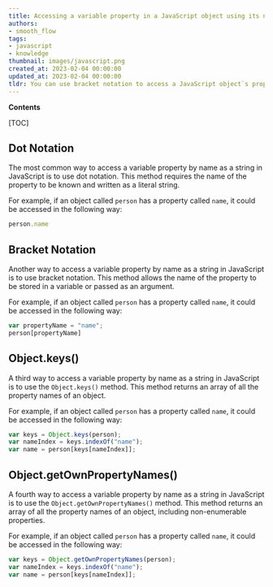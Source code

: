 ```yaml
---
title: Accessing a variable property in a JavaScript object using its name as a string
authors:
- smooth_flow
tags:
- javascript
- knowledge
thumbnail: images/javascript.png
created_at: 2023-02-04 00:00:00
updated_at: 2023-02-04 00:00:00
tldr: You can use bracket notation to access a JavaScript object`s property by name as a string.
---
```


**Contents**

[TOC]

## Dot Notation

The most common way to access a variable property by name as a string in JavaScript is to use dot notation. This method requires the name of the property to be known and written as a literal string. 

For example, if an object called `person` has a property called `name`, it could be accessed in the following way:

```javascript
person.name
```

## Bracket Notation

Another way to access a variable property by name as a string in JavaScript is to use bracket notation. This method allows the name of the property to be stored in a variable or passed as an argument.

For example, if an object called `person` has a property called `name`, it could be accessed in the following way:

```javascript
var propertyName = "name";
person[propertyName]
```

## Object.keys()

A third way to access a variable property by name as a string in JavaScript is to use the `Object.keys()` method. This method returns an array of all the property names of an object. 

For example, if an object called `person` has a property called `name`, it could be accessed in the following way:

```javascript
var keys = Object.keys(person);
var nameIndex = keys.indexOf("name");
var name = person[keys[nameIndex]];
```

## Object.getOwnPropertyNames()

A fourth way to access a variable property by name as a string in JavaScript is to use the `Object.getOwnPropertyNames()` method. This method returns an array of all the property names of an object, including non-enumerable properties. 

For example, if an object called `person` has a property called `name`, it could be accessed in the following way:

```javascript
var keys = Object.getOwnPropertyNames(person);
var nameIndex = keys.indexOf("name");
var name = person[keys[nameIndex]];
```
